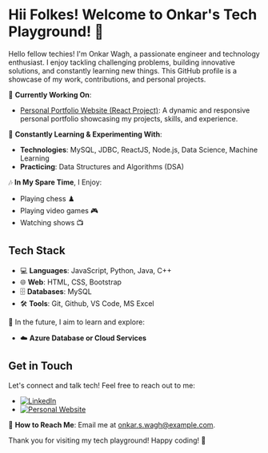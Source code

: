 # Hii Folkes! Welcome to Onkar's Tech Playground! 👋

Hello fellow techies! I'm Onkar Wagh, a passionate engineer and technology enthusiast. I enjoy tackling challenging problems, building innovative solutions, and constantly learning new things. This GitHub profile is a showcase of my work, contributions, and personal projects.

🔭 **Currently Working On**:
- [Personal Portfolio Website (React Project)](https://github.com/onkarrw/portfolio): A dynamic and responsive personal portfolio showcasing my projects, skills, and experience.

🌱 **Constantly Learning & Experimenting With**:
- **Technologies**: MySQL, JDBC, ReactJS, Node.js, Data Science, Machine Learning
- **Practicing**: Data Structures and Algorithms (DSA)

🎶 **In My Spare Time**, I Enjoy:
- Playing chess ♟️
- Playing video games 🎮
- Watching shows 📺

## Tech Stack

- 💻 **Languages**: JavaScript, Python, Java, C++
- 🌐 **Web**: HTML, CSS, Bootstrap
- 🗄️ **Databases**: MySQL
- 🛠️ **Tools**: Git, Github, VS Code, MS Excel

🚀 In the future, I aim to learn and explore:
- ☁️ **Azure Database or Cloud Services**

## Get in Touch

Let's connect and talk tech! Feel free to reach out to me:

- [![LinkedIn](https://img.shields.io/badge/LinkedIn-Connect-blue)](https://www.linkedin.com/in/onkar-wagh-632ab821a/)
- [![Personal Website](https://img.shields.io/badge/Personal%20Website-Visit-red)](https://onkarrw.github.io/cd-onkar/)

📧 **How to Reach Me**: Email me at onkar.s.wagh@example.com.

Thank you for visiting my tech playground! Happy coding! 🚀
